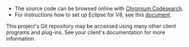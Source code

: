 * The source code can be browsed online with [Chromium Codesearch](https://cs.chromium.org/chromium/src/v8/).
* For instructions how to set up Eclipse for V8, see this [document](https://docs.google.com/document/d/1q3JkYNJhib3ni9QvNKIY_uarVxeVDiDi6teE5MbVIGQ/).

This project's Git repository may be accessed using many other client programs and plug-ins. See your client's documentation for more information.